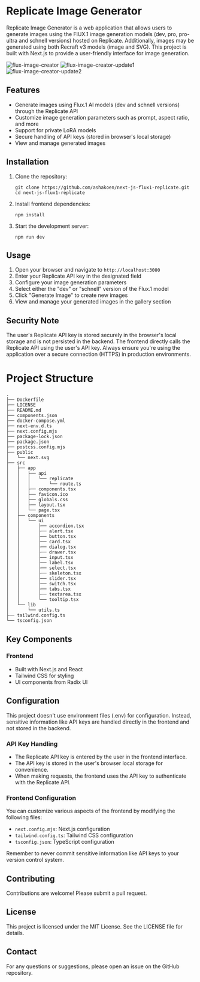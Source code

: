 # Replicate Image Generator

Replicate Image Generator is a web application that allows users to generate images using the FlUX.1 image generation models (dev, pro, pro-ultra and schnell versions) hosted on Replicate. Additionally, images may be generated using both Recraft v3 models (image and SVG). This project is built with Next.js to provide a user-friendly interface for image generation.

![flux-image-creator](public/flux-image-creator.png)
![flux-image-creator-update1](public/ashakoen-flux-image-creator-updates-101324-1.png)
![flux-image-creator-update2](public/ashakoen-flux-image-creator-updates-101324-2.png)

## Features

- Generate images using Flux.1 AI models (dev and schnell versions) through the Replicate API
- Customize image generation parameters such as prompt, aspect ratio, and more
- Support for private LoRA models
- Secure handling of API keys (stored in browser's local storage)
- View and manage generated images

## Installation

1. Clone the repository:
   ```
   git clone https://github.com/ashakoen/next-js-flux1-replicate.git
   cd next-js-flux1-replicate
   ```

2. Install frontend dependencies:
   ```
   npm install
   ```

3. Start the development server:
   ```
   npm run dev
   ```

## Usage

1. Open your browser and navigate to ``` http://localhost:3000 ```
2. Enter your Replicate API key in the designated field
3. Configure your image generation parameters
4. Select either the "dev" or "schnell" version of the Flux.1 model
5. Click "Generate Image" to create new images
6. View and manage your generated images in the gallery section

## Security Note

The user's Replicate API key is stored securely in the browser's local storage and is not persisted in the backend. The frontend directly calls the Replicate API using the user's API key. Always ensure you're using the application over a secure connection (HTTPS) in production environments.

# Project Structure

```
.
├── Dockerfile
├── LICENSE
├── README.md
├── components.json
├── docker-compose.yml
├── next-env.d.ts
├── next.config.mjs
├── package-lock.json
├── package.json
├── postcss.config.mjs
├── public
│   └── next.svg
├── src
│   ├── app
│   │   ├── api
│   │   │   └── replicate
│   │   │       └── route.ts
│   │   ├── components.tsx
│   │   ├── favicon.ico
│   │   ├── globals.css
│   │   ├── layout.tsx
│   │   └── page.tsx
│   ├── components
│   │   └── ui
│   │       ├── accordion.tsx
│   │       ├── alert.tsx
│   │       ├── button.tsx
│   │       ├── card.tsx
│   │       ├── dialog.tsx
│   │       ├── drawer.tsx
│   │       ├── input.tsx
│   │       ├── label.tsx
│   │       ├── select.tsx
│   │       ├── skeleton.tsx
│   │       ├── slider.tsx
│   │       ├── switch.tsx
│   │       ├── tabs.tsx
│   │       ├── textarea.tsx
│   │       └── tooltip.tsx
│   └── lib
│       └── utils.ts
├── tailwind.config.ts
└── tsconfig.json
```

## Key Components

### Frontend

- Built with Next.js and React
- Tailwind CSS for styling
- UI components from Radix UI

## Configuration

This project doesn't use environment files (.env) for configuration. Instead, sensitive information like API keys are handled directly in the frontend and not stored in the backend.

### API Key Handling

- The Replicate API key is entered by the user in the frontend interface.
- The API key is stored in the user's browser local storage for convenience.
- When making requests, the frontend uses the API key to authenticate with the Replicate API.

### Frontend Configuration

You can customize various aspects of the frontend by modifying the following files:

- `next.config.mjs`: Next.js configuration
- `tailwind.config.ts`: Tailwind CSS configuration
- `tsconfig.json`: TypeScript configuration

Remember to never commit sensitive information like API keys to your version control system.

## Contributing

Contributions are welcome! Please submit a pull request.

## License

This project is licensed under the MIT License. See the LICENSE file for details.

## Contact

For any questions or suggestions, please open an issue on the GitHub repository.